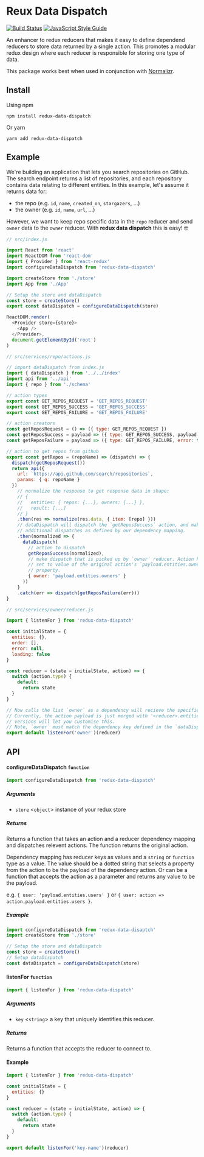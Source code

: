 # Reux Data Dispatch

[![Build Status](https://travis-ci.org/benjaminhadfield/redux-data-dispatch.svg?branch=master)](https://travis-ci.org/benjaminhadfield/redux-data-dispatch)
[![JavaScript Style Guide](https://img.shields.io/badge/code_style-standard-brightgreen.svg)](https://standardjs.com)

An enhancer to redux reducers that makes it easy to define dependend reducers to store data returned by a single action. This promotes a modular redux design where each reducer is responsible for storing one type of data.

This package works best when used in conjunction with [Normalizr](https://github.com/paularmstrong/normalizr).

## Install

Using npm

```
npm install redux-data-dispatch
```

Or yarn

```
yarn add redux-data-dispatch
```

## Example

We're building an application that lets you search repositories on GitHub.
The search endpoint returns a list of repositories, and each repository contains
data relating to different entities.
In this example, let's assume it returns data for:

 - the repo (e.g. `id`, `name`, `created_on`, `stargazers`, ...)
 - the owner (e.g. `id`, `name`, `url`, ...)

However, we want to keep repo specific data in the `repo` reducer and send
`owner` data to the `owner` reducer.
With **redux data dispatch** this is easy! 🤓

```js
// src/index.js

import React from 'react'
import ReactDOM from 'react-dom'
import { Provider } from 'react-redux'
import configureDataDispatch from 'redux-data-dispatch'

import createStore from './store'
import App from './App'

// Setup the store and dataDispatch
const store = createStore()
export const dataDispatch = configureDataDispatch(store)

ReactDOM.render(
  <Provider store={store}>
    <App />
  </Provider>,
  document.getElementById('root')
)
```

```js
// src/services/repo/actions.js

// import dataDispatch from index.js
import { dataDispatch } from '../../index'
import api from '../api'
import { repo } from './schema'

// action types
export const GET_REPOS_REQUEST = 'GET_REPOS_REQUEST'
export const GET_REPOS_SUCCESS = 'GET_REPOS_SUCCESS'
export const GET_REPOS_FAILURE = 'GET_REPOS_FAILURE'

// action creators
const getReposRequest = () => ({ type: GET_REPOS_REQUEST })
const getReposSuccess = payload => ({ type: GET_REPOS_SUCCESS, payload })
const getReposFailure = payload => ({ type: GET_REPOS_FAILURE, error: true, payload })

// action to get repos from github
export const getRepos = (repoName) => (dispatch) => {
  dispatch(getReposRequest())
  return api({
    url: `https://api.github.com/search/repositories`,
    params: { q: repoName }
  })
    // normalize the response to get response data in shape:
    // {
    //   entities: { repos: {...}, owners: {...} },
    //   result: [...]
    // }
    .then(res => normalize(res.data, { item: [repo] }))
    // dataDispatch will dispatch the `getReposSuccess` action, and make
    // additional dispatches as defined by our dependency mapping.
    .then(normalized => {
      dataDispatch(
        // action to dispatch
        getReposSuccess(normalized),
        // make dispatch that is picked up by `owner` reducer. Action has payload
        // set to value of the original action's `payload.entities.owners`
        // property.
        { owner: 'payload.entities.owners' }
      ))
    }
    .catch(err => dispatch(getReposFailure(err)))
}
```

```js
// src/services/owner/reducer.js

import { listenFor } from 'redux-data-dispatch'

const initialState = {
  entities: {},
  order: [],
  error: null,
  loading: false
}

const reducer = (state = initialState, action) => {
  switch (action.type) {
    default:
      return state
  }
}

// Now calls the list `owner` as a dependency will recieve the specified payload
// Currently, the action payload is just merged with '<reducer>.entities', future
// versions will let you customise this.
// Note, `owner` must match the dependency key defined in the `dataDispatch` call
export default listenFor('owner')(reducer)
```

## API

#### configureDataDispatch `function`

```js
import configureDataDispatch from 'redux-data-dispatch'
```

##### Arguments

 - `store` <`object`> instance of your redux store

##### Returns

Returns a function that takes an action and a reducer dependency mapping and dispatches
relevent actions. The function returns the original action.

Dependency mapping has reducer keys as values and a `string` or `function` type as a value. The value should be a dotted string that selects a property from the action to be the payload of the dependency action. Or can be a function that accepts the action as a parameter and returns any value to be the payload.

e.g. `{ user: 'payload.entities.users' }` or `{ user: action => action.payload.entities.users }`.

##### Example

```js
import configureDataDispatch from 'redux-data-disaptch'
import createStore from './store'

// Setup the store and dataDispatch
const store = createStore()
// Setup dataDispatch
const dataDispatch = configureDataDispatch(store)
```

#### listenFor `function`

```js
import { listenFor } from 'redux-data-dispatch'
```

##### Arguments

 - `key` <`string`> a key that uniquely identifies this reducer.

##### Returns

Returns a function that accepts the reducer to connect to.

#### Example

```js
import { listenFor } from 'redux-data-dispatch'

const initialState = {
  entities: {}
}

const reducer = (state = initialState, action) => {
  switch (action.type) {
    default:
      return state
  }
}

export default listenFor('key-name')(reducer)
```
